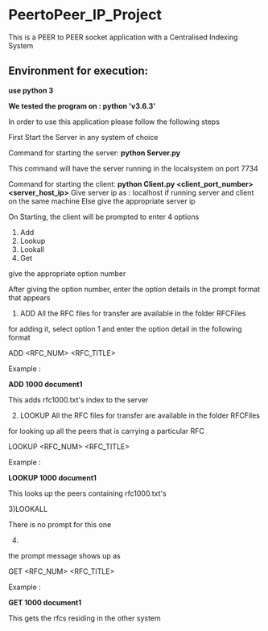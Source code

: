 # PeertoPeer_IP_Project

This is a PEER to PEER socket application with a Centralised Indexing System

## Environment for execution:

**use python 3**

**We tested the program on : python 'v3.6.3'**

In order to use this application please follow the following steps

First Start the Server in any system of choice

Command for starting the server:
**python Server.py**

This command will have the server running in the localsystem on port 7734

Command for starting the client:
**python Client.py <client_port_number> <server_host_ip>**
Give server ip as : localhost if running server and client on the same machine
Else give the appropriate server ip

On Starting, the client will be prompted to enter 4 options
1) Add
2) Lookup
3) Lookall
4) Get

give the appropriate option number

After giving the option number, enter the option details in the prompt format that appears

1) ADD
All the RFC files for transfer are available in the folder RFCFiles

for adding it, select option 1 and enter the option detail in the following format


ADD <RFC_NUM> <RFC_TITLE>

Example :

**ADD 1000 document1**

This adds rfc1000.txt's index to the server


2) LOOKUP
All the RFC files for transfer are available in the folder RFCFiles

for looking up all the peers that is carrying a particular RFC


LOOKUP <RFC_NUM> <RFC_TITLE>

Example :

**LOOKUP 1000 document1**

This looks up the peers containing rfc1000.txt's


3)LOOKALL

There is no prompt for this one

4)

the prompt message shows up as

GET <RFC_NUM> <RFC_TITLE>

Example :

**GET 1000 document1**

This gets the rfcs residing in the other system


